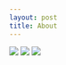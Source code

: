 ```yaml
---
layout: post
title: About
---
```


![](/static/order/2.png)
![](/static/order/3.png)
![](/static/order/4.png)
